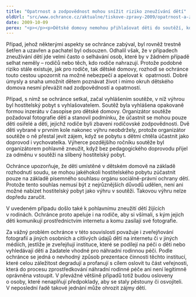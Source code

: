 ```yaml
---
title: "Opatrnost a zodpovědnost mohou snížit riziko zneužívání dětí"
oldUrl: "src/www.ochrance.cz/aktualne/tiskove-zpravy-2009/opatrnost-a-zodpovednost-mohou-snizit-riziko-zneuzivani-deti"
date: 2009-10-09
perex: "<p></p><p>Dětské domovy nemohou přihlašovat děti do soutěží, kde výhrou je pobyt u jiné fyzické osoby, tzv. hostitelský pobyt. S takovým pobytem musí předem písemně souhlasit orgán sociálně-právní ochrany dětí. V současné atmosféře medializovaných případů zneužívání dětí či dětské pornografie nabádá ochránce k opatrnosti, zvláště v případech, kdy organizátoři takové soutěže požadují osobní údaje o dětech včetně fotografie.</p>"
---
```


<!-- imported from the old website -->

<p class="Normln">Případ, jehož některými aspekty se ochránce zabýval, byl rovněž trestně šetřen a uzavřen a pachatel byl odsouzen. Odhalil však, že v případech zneužívání dětí jde velmi často o selhávání osob, které by v žádném případě selhat neměly – rodičů nebo těch, kdo rodiče nahrazují. Protože podobné riziko stále existuje, jak pro rodiče, tak dětské domovy, rozhodl se ochránce touto cestou upozornit na možné nebezpečí a apelovat k  opatrnosti. Dobré úmysly a snaha umožnit dětem poznávat život i mimo okruh dětského domova nesmí převážit nad zodpovědností a opatrností.</p><p class="Normln">Případ, s nímž se ochránce setkal, začal vyhlášením soutěže, v níž výhrou byl hostitelský pobyt s vyhlašovatelem. Soutěž byla vyhlášena opakovaně formou inzerátu v časopise pro dětské domovy. Organizátor soutěže požadoval fotografie dětí a stanovil podmínku, že účastnit se mohou pouze děti osiřelé a děti, jejichž rodiče byli zbaveni rodičovské zodpovědnosti. Dvě děti vybrané v prvním kole nakonec výhru neobdržely, protože organizátor soutěže o ně přestal jevit zájem, když se pobytu s dětmi chtěla účastnit jako doprovod i vychovatelka. Výherce pozdějšího ročníku soutěže byl organizátorem pohlavně zneužit, když bez pedagogického doprovodu přijel za odměnu v soutěži na slíbený hostitelský pobyt.</p><p class="Normln">Ochránce upozorňuje, že děti umístěné v dětském domově na základě rozhodnutí soudu, se mohou jakéhokoli hostitelského pobytu zúčastnit pouze na základě písemného souhlasu orgánu sociálně-právní ochrany dětí. Protože tento souhlas nemusí být z nejrůznějších důvodů udělen, není ani možné nabízet hostitelský pobyt jako výhru v soutěži. Takovou výhru nelze dopředu zaručit.</p><p class="Normln">V uvedeném případu došlo také k pohlavnímu zneužití dětí žijících v rodinách. Ochránce proto apeluje i na rodiče, aby si všímali, s kým jejich děti komunikují prostřednictvím internetu a komu zasílají své fotografie.</p><p class="Normln">Za vážný problém ochránce v této souvislosti považuje i zveřejňování fotografií a jiných osobních a citlivých údajů dětí na internetu či v jiných médiích, jestliže je zveřejňují instituce, které se podílejí na péči o děti nebo vyhledávají děti a žadatele vhodné pro náhradní rodinnou péči. Podle ochránce se jedná o nevhodný způsob prezentace činnosti těchto institucí, které celou záležitost degradují a profanují s cílem oslovit tu část veřejnosti, která do procesu zprostředkování náhradní rodinné péče ani není legitimně oprávněna vstoupit. V převážné většině případů totiž budou osloveny o osoby, které nenaplňují předpoklady, aby se staly pěstouny či osvojiteli. V neposlední řadě takové jednání může ohrozit zájmy dětí.</p><p class="Normln"> </p>
